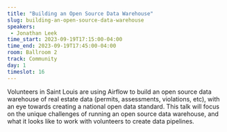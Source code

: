 ```yaml
---
title: "Building an Open Source Data Warehouse"
slug: building-an-open-source-data-warehouse
speakers:
 - Jonathan Leek
time_start: 2023-09-19T17:15:00-04:00
time_end: 2023-09-19T17:45:00-04:00
room: Ballroom 2
track: Community
day: 1
timeslot: 16
---
```


Volunteers in Saint Louis are using Airflow to build an open source data warehouse of real estate data (permits, assessments, violations, etc), with an eye towards creating a national open data standard. This talk will focus on the unique challenges of running an open source data warehouse, and what it looks like to work with volunteers to create data pipelines.